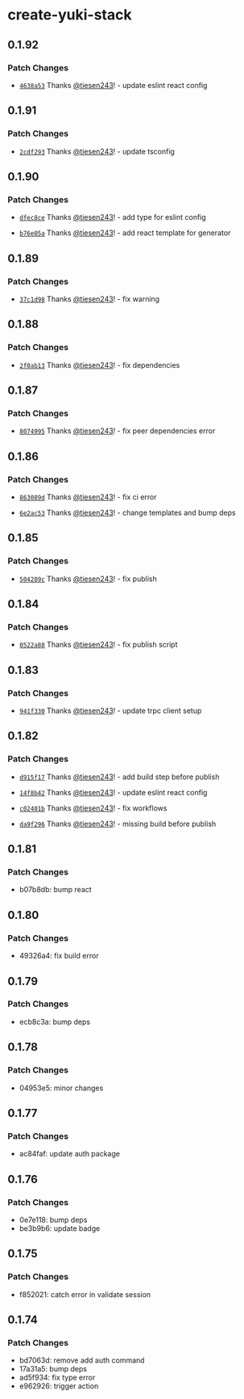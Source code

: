 # create-yuki-stack

## 0.1.92

### Patch Changes

- [`4638a53`](https://github.com/tiesen243/create-yuki-stack/commit/4638a5312fcf6d1289135a59b1b02205e2709f77) Thanks [@tiesen243](https://github.com/tiesen243)! - update eslint react config

## 0.1.91

### Patch Changes

- [`2cdf293`](https://github.com/tiesen243/create-yuki-stack/commit/2cdf293afea4fd965dce61641589da541efbf1cb) Thanks [@tiesen243](https://github.com/tiesen243)! - update tsconfig

## 0.1.90

### Patch Changes

- [`dfec8ce`](https://github.com/tiesen243/create-yuki-stack/commit/dfec8cef8f08217e4b15d7008f4955391e07f1be) Thanks [@tiesen243](https://github.com/tiesen243)! - add type for eslint config

- [`b76e05a`](https://github.com/tiesen243/create-yuki-stack/commit/b76e05ad4e7956b9f74514cd92143e5db15a8088) Thanks [@tiesen243](https://github.com/tiesen243)! - add react template for generator

## 0.1.89

### Patch Changes

- [`37c1d98`](https://github.com/tiesen243/create-yuki-stack/commit/37c1d98ed442b86f1470a5ad1a637208020fb6a5) Thanks [@tiesen243](https://github.com/tiesen243)! - fix warning

## 0.1.88

### Patch Changes

- [`2f0ab13`](https://github.com/tiesen243/create-yuki-stack/commit/2f0ab1363743d0c928cc44db2db920e1718c5915) Thanks [@tiesen243](https://github.com/tiesen243)! - fix dependencies

## 0.1.87

### Patch Changes

- [`8074995`](https://github.com/tiesen243/create-yuki-stack/commit/8074995da3da98ef1e1f64df4f1b95fd26f32376) Thanks [@tiesen243](https://github.com/tiesen243)! - fix peer dependencies error

## 0.1.86

### Patch Changes

- [`863089d`](https://github.com/tiesen243/create-yuki-stack/commit/863089db247dd1a15e35c3f8ffc553a974de148d) Thanks [@tiesen243](https://github.com/tiesen243)! - fix ci error

- [`6e2ac53`](https://github.com/tiesen243/create-yuki-stack/commit/6e2ac5328f2ced5b9bfa97544f889a9e5288af1c) Thanks [@tiesen243](https://github.com/tiesen243)! - change templates and bump deps

## 0.1.85

### Patch Changes

- [`504289c`](https://github.com/tiesen243/create-yuki-stack/commit/504289c71c334d8c414fadebe6dbdb3e2353b769) Thanks [@tiesen243](https://github.com/tiesen243)! - fix publish

## 0.1.84

### Patch Changes

- [`0522a88`](https://github.com/tiesen243/create-yuki-stack/commit/0522a88ccfc656b2cbb6153acf7209cd7664f58a) Thanks [@tiesen243](https://github.com/tiesen243)! - fix publish script

## 0.1.83

### Patch Changes

- [`941f330`](https://github.com/tiesen243/create-yuki-stack/commit/941f3300fd95f2100cd36dfb133b8e5b01a59abc) Thanks [@tiesen243](https://github.com/tiesen243)! - update trpc client setup

## 0.1.82

### Patch Changes

- [`d915f17`](https://github.com/tiesen243/create-yuki-stack/commit/d915f17ed4e0f8473b800edb73e467f5f1c0a12f) Thanks [@tiesen243](https://github.com/tiesen243)! - add build step before publish

- [`14f8b42`](https://github.com/tiesen243/create-yuki-stack/commit/14f8b427c696bae7269b6042ceb20cf1ac5b9ee6) Thanks [@tiesen243](https://github.com/tiesen243)! - update eslint react config

- [`c02401b`](https://github.com/tiesen243/create-yuki-stack/commit/c02401b3095ca2e652dfa8fac7856588a058c44b) Thanks [@tiesen243](https://github.com/tiesen243)! - fix workflows

- [`da9f296`](https://github.com/tiesen243/create-yuki-stack/commit/da9f296ffc320f08b754fe956d1b45cd4d57f71b) Thanks [@tiesen243](https://github.com/tiesen243)! - missing build before publish

## 0.1.81

### Patch Changes

- b07b8db: bump react

## 0.1.80

### Patch Changes

- 49326a4: fix build error

## 0.1.79

### Patch Changes

- ecb8c3a: bump deps

## 0.1.78

### Patch Changes

- 04953e5: minor changes

## 0.1.77

### Patch Changes

- ac84faf: update auth package

## 0.1.76

### Patch Changes

- 0e7e118: bump deps
- be3b9b6: update badge

## 0.1.75

### Patch Changes

- f852021: catch error in validate session

## 0.1.74

### Patch Changes

- bd7063d: remove add auth command
- 17a31a5: bump deps
- ad5f934: fix type error
- e962926: trigger action
